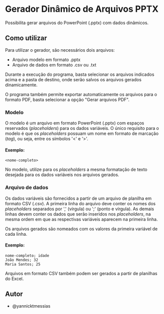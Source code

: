 
# Gerador Dinâmico de Arquivos PPTX

Possibilita gerar arquivos do PowerPoint (.pptx) com dados dinâmicos.


## Como utilizar

Para utilizar o gerador, são necessários dois arquivos:
 - Arquivo modelo em formato .pptx
 - Arquivo de dados em formato .csv ou .txt

Durante a execução do programa, basta selecionar os arquivos indicados acima e a pasta de destino, onde serão salvos os arquivos gerados dinamicamente.

O programa também permite exportar automaticamente os arquivos para o formato PDF, basta selecionar a opção "Gerar arquivos PDF".

### Modelo
O modelo é um arquivo em formato PowerPoint (.pptx) com espaços reservados (_placeholders_) para os dados variáveis. O único requisito para o modelo é que os _placeholders_ possuam um nome em formato de marcação (_tag_), ou seja, entre os símbolos '<' e '>'.

#### Exemplo:

```
<nome-completo>
```
No modelo, utilize para os _placeholders_ a mesma formatação de texto desejada para os dados variáveis nos arquivos gerados.

### Arquivo de dados
Os dados variáveis são fornecidos a partir de um arquivo de planilha em formato CSV (.csv). A primeira linha do arquivo deve conter os nomes dos _placeholders_ separados por ',' (vírgula) ou ';' (ponto e vírgula). As demais linhas devem conter os dados que serão inseridos nos _placeholders_, na mesma ordem em que as respectivas variáveis aparecem na primeira linha.

Os arquivos gerados são nomeados com os valores da primeira variável de cada linha.

#### Exemplo:

```csv
nome-completo; idade
João Mendes; 32
Maria Santos; 25
```
Arquivos em formato CSV também podem ser gerados a partir de planilhas do Excel.

## Autor

- @yannicktmessias


